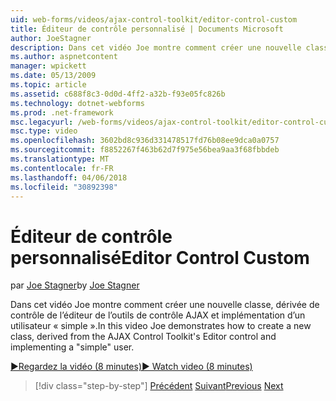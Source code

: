 ```yaml
---
uid: web-forms/videos/ajax-control-toolkit/editor-control-custom
title: Éditeur de contrôle personnalisé | Documents Microsoft
author: JoeStagner
description: Dans cet vidéo Joe montre comment créer une nouvelle classe, dérivée de contrôle de l’éditeur de l’outils de contrôle AJAX et implémentation d’un utilisateur « simple ».
ms.author: aspnetcontent
manager: wpickett
ms.date: 05/13/2009
ms.topic: article
ms.assetid: c688f8c3-0d0d-4ff2-a32b-f93e05fc826b
ms.technology: dotnet-webforms
ms.prod: .net-framework
msc.legacyurl: /web-forms/videos/ajax-control-toolkit/editor-control-custom
msc.type: video
ms.openlocfilehash: 3602bd8c936d331478517fd76b08ee9dca0a0757
ms.sourcegitcommit: f8852267f463b62d7f975e56bea9aa3f68fbbdeb
ms.translationtype: MT
ms.contentlocale: fr-FR
ms.lasthandoff: 04/06/2018
ms.locfileid: "30892398"
---
```

<a name="editor-control-custom"></a><span data-ttu-id="0d13e-103">Éditeur de contrôle personnalisé</span><span class="sxs-lookup"><span data-stu-id="0d13e-103">Editor Control Custom</span></span>
====================
<span data-ttu-id="0d13e-104">par [Joe Stagner](https://github.com/JoeStagner)</span><span class="sxs-lookup"><span data-stu-id="0d13e-104">by [Joe Stagner](https://github.com/JoeStagner)</span></span>

<span data-ttu-id="0d13e-105">Dans cet vidéo Joe montre comment créer une nouvelle classe, dérivée de contrôle de l’éditeur de l’outils de contrôle AJAX et implémentation d’un utilisateur « simple ».</span><span class="sxs-lookup"><span data-stu-id="0d13e-105">In this video Joe demonstrates how to create a new class, derived from the AJAX Control Toolkit's Editor control and implementing a "simple" user.</span></span>

[<span data-ttu-id="0d13e-106">&#9654;Regardez la vidéo (8 minutes)</span><span class="sxs-lookup"><span data-stu-id="0d13e-106">&#9654; Watch video (8 minutes)</span></span>](https://channel9.msdn.com/Blogs/ASP-NET-Site-Videos/editor-control-custom)

> [!div class="step-by-step"]
> <span data-ttu-id="0d13e-107">[Précédent](editor-control.md)
> [Suivant](create-a-new-custom-extender.md)</span><span class="sxs-lookup"><span data-stu-id="0d13e-107">[Previous](editor-control.md)
[Next](create-a-new-custom-extender.md)</span></span>
